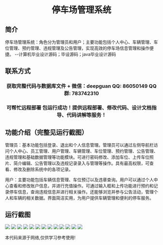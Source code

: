 <p><h1 align="center">停车场管理系统</h1></p>

## 简介
停车场管理系统：角色分为管理员和用户；主要功能包括个人中心、车辆管理、车位管理、预约管理、违规管理及公告管理，实现高效的停车场信息管理和操作便捷。    --计算机毕业设计源码；毕设源码；java毕业设计源码


## 联系方式
<p><h3 align="center">获取完整代码与数据库文件 + 微信：deepguan QQ: 86050149 QQ群: 783742310</h3></p>
<p><h3 align="center">可帮忙远程部署 包运行成功！提供远程部署、修改代码、设计文档指导、代码讲解等服务！</h3></p>

## 功能介绍（完整见运行截图）
管理员：基本功能包括登录、退出和个人信息管理。管理员可以通过左侧导航栏访问个人中心、员工管理、用户管理、车辆管理、车位管理、预约管理、公告管理、违规管理和基础数据管理等功能模块。可进行密码修改、添加车位、上传车位照片、简介编辑、公告管理以及违规记录录入与管理等操作。具有最高权限，可查看、修改及删除系统中的各项记录。

用户：主要功能包括车辆信息管理、车位预订以及违章查询。用户可以通过个人中心查看和修改账户信息，并进行充值操作。可通过输入框和上传功能进行预约和记录停车信息，查询违规信息并进行相关操作。还能够浏览并参与公告活动，管理个人和车辆的相关数据。界面简洁实用，为用户提供车辆管理和便利的停车服务。


## 运行截图
![](https://bs-1329754181.cos.ap-shanghai.myqcloud.com/spring/ParkingLotManagementSystem/img/001.jpg)
![](https://bs-1329754181.cos.ap-shanghai.myqcloud.com/spring/ParkingLotManagementSystem/img/002.jpg)
![](https://bs-1329754181.cos.ap-shanghai.myqcloud.com/spring/ParkingLotManagementSystem/img/003.jpg)
![](https://bs-1329754181.cos.ap-shanghai.myqcloud.com/spring/ParkingLotManagementSystem/img/004.jpg)
![](https://bs-1329754181.cos.ap-shanghai.myqcloud.com/spring/ParkingLotManagementSystem/img/005.jpg)
![](https://bs-1329754181.cos.ap-shanghai.myqcloud.com/spring/ParkingLotManagementSystem/img/006.jpg)
![](https://bs-1329754181.cos.ap-shanghai.myqcloud.com/spring/ParkingLotManagementSystem/img/007.jpg)
![](https://bs-1329754181.cos.ap-shanghai.myqcloud.com/spring/ParkingLotManagementSystem/img/008.jpg)
![](https://bs-1329754181.cos.ap-shanghai.myqcloud.com/spring/ParkingLotManagementSystem/img/009.jpg)
![](https://bs-1329754181.cos.ap-shanghai.myqcloud.com/spring/ParkingLotManagementSystem/img/010.jpg)
![](https://bs-1329754181.cos.ap-shanghai.myqcloud.com/spring/ParkingLotManagementSystem/img/011.jpg)
![](https://bs-1329754181.cos.ap-shanghai.myqcloud.com/spring/ParkingLotManagementSystem/img/012.jpg)
![](https://bs-1329754181.cos.ap-shanghai.myqcloud.com/spring/ParkingLotManagementSystem/img/013.jpg)

<p>本代码来源于网络,仅供学习参考使用!</p>
